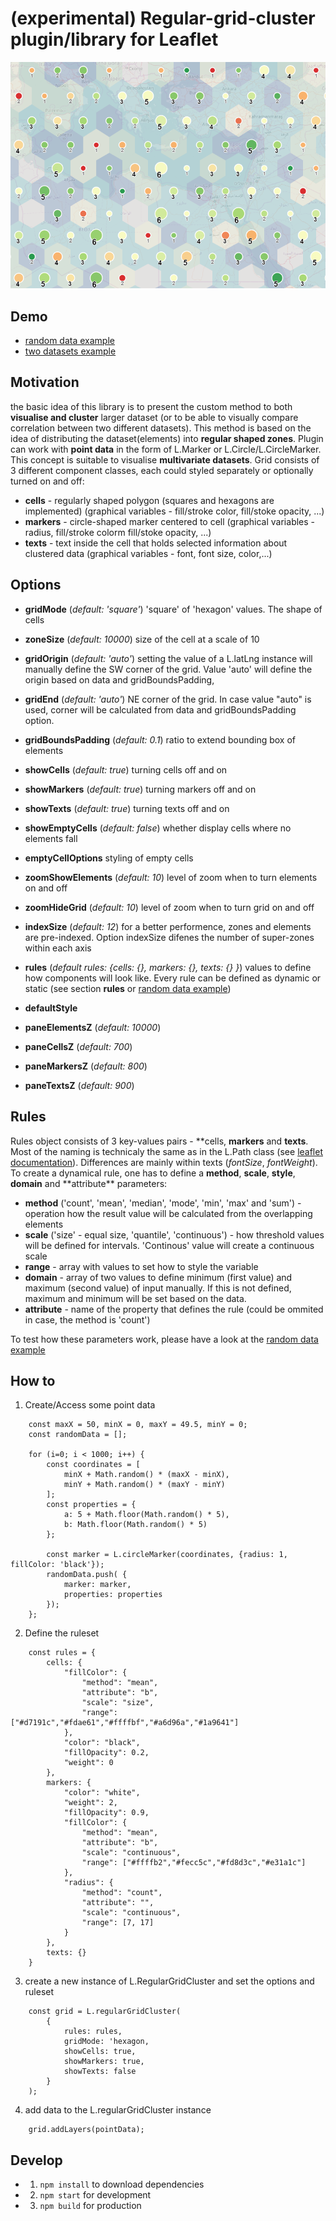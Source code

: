 # (experimental) Regular-grid-cluster plugin/library for Leaflet

![image](./img.png)

## Demo

- [random data example](https://adammertel.github.io/Leaflet.RegularGridCluster/demo/random_data)
- [two datasets example](https://adammertel.github.io/Leaflet.RegularGridCluster/demo/two_datasets)

## Motivation

the basic idea of this library is to present the custom method to both
**visualise and cluster** larger dataset (or to be able to visually compare
correlation between two different datasets). This method is based on the idea of
distributing the dataset(elements) into **regular shaped zones**. Plugin can
work with **point data** in the form of L.Marker or L.Circle/L.CircleMarker.
This concept is suitable to visualise **multivariate datasets**. Grid consists
of 3 different component classes, each could styled separately or optionally
turned on and off:

- **cells** - regularly shaped polygon (squares and hexagons are implemented)
  (graphical variables - fill/stroke color, fill/stoke opacity, ...)
- **markers** - circle-shaped marker centered to cell (graphical variables -
  radius, fill/stroke colorm fill/stoke opacity, ...)
- **texts** - text inside the cell that holds selected information about
  clustered data (graphical variables - font, font size, color,...)

## Options

- **gridMode** (_default: 'square'_) 'square' of 'hexagon' values. The shape of
  cells
- **zoneSize** (_default: 10000_) size of the cell at a scale of 10
- **gridOrigin** (_default: 'auto'_) setting the value of a L.latLng instance
  will manually define the SW corner of the grid. Value 'auto' will define the
  origin based on data and gridBoundsPadding,
- **gridEnd** (_default: 'auto'_) NE corner of the grid. In case value "auto" is
  used, corner will be calculated from data and gridBoundsPadding option.
- **gridBoundsPadding** (_default: 0.1_) ratio to extend bounding box of
  elements

- **showCells** (_default: true_) turning cells off and on
- **showMarkers** (_default: true_) turning markers off and on
- **showTexts** (_default: true_) turning texts off and on
- **showEmptyCells** (_default: false_) whether display cells where no elements
  fall
- **emptyCellOptions** styling of empty cells

* **zoomShowElements** (_default: 10_) level of zoom when to turn elements on
  and off
* **zoomHideGrid** (_default: 10_) level of zoom when to turn grid on and off

* **indexSize** (_default: 12_) for a better performence, zones and elements are
  pre-indexed. Option indexSize difenes the number of super-zones within each
  axis
* **rules** (_default rules: {cells: {}, markers: {}, texts: {} }_) values to
  define how components will look like. Every rule can be defined as dynamic or
  static (see section **rules** or
  [random data example](https://adammertel.github.io/Leaflet.RegularGridCluster/demo/random_data))
* **defaultStyle**

* **paneElementsZ** (_default: 10000_)
* **paneCellsZ** (_default: 700_)
* **paneMarkersZ** (_default: 800_)
* **paneTextsZ** (_default: 900_)

## Rules

Rules object consists of 3 key-values pairs - **cells, **markers** and
**texts**. Most of the naming is technicaly the same as in the L.Path class (see
[leaflet documentation](http://leafletjs.com/reference-1.0.3.html#path)).
Differences are mainly within texts (_fontSize_, _fontWeight_). To create a
dynamical rule, one has to define a **method**, **scale**, **style**, **domain**
and **attribute\*\* parameters:

- **method** ('count', 'mean', 'median', 'mode', 'min', 'max' and 'sum') -
  operation how the result value will be calculated from the overlapping
  elements
- **scale** ('size' - equal size, 'quantile', 'continuous') - how threshold
  values will be defined for intervals. 'Continous' value will create a
  continuous scale
- **range** - array with values to set how to style the variable
- **domain** - array of two values to define minimum (first value) and maximum
  (second value) of input manually. If this is not defined, maximum and minimum
  will be set based on the data.
- **attribute** - name of the property that defines the rule (could be ommited
  in case, the method is 'count')

To test how these parameters work, please have a look at the
[random data example](https://adammertel.github.io/Leaflet.RegularGridCluster/demo/random_data)

## How to

1. Create/Access some point data

```
    const maxX = 50, minX = 0, maxY = 49.5, minY = 0;
    const randomData = [];

    for (i=0; i < 1000; i++) {
        const coordinates = [
            minX + Math.random() * (maxX - minX),
            minY + Math.random() * (maxY - minY)
        ];
        const properties = {
            a: 5 + Math.floor(Math.random() * 5),
            b: Math.floor(Math.random() * 5)
        };

        const marker = L.circleMarker(coordinates, {radius: 1, fillColor: 'black'});
        randomData.push( {
            marker: marker,
            properties: properties
        });
    };
```

2. Define the ruleset

```
    const rules = {
        cells: {
            "fillColor": {
                "method": "mean",
                "attribute": "b",
                "scale": "size",
                "range": ["#d7191c","#fdae61","#ffffbf","#a6d96a","#1a9641"]
            },
            "color": "black",
            "fillOpacity": 0.2,
            "weight": 0
        },
        markers: {
            "color": "white",
            "weight": 2,
            "fillOpacity": 0.9,
            "fillColor": {
                "method": "mean",
                "attribute": "b",
                "scale": "continuous",
                "range": ["#ffffb2","#fecc5c","#fd8d3c","#e31a1c"]
            },
            "radius": {
                "method": "count",
                "attribute": "",
                "scale": "continuous",
                "range": [7, 17]
            }
        },
        texts: {}
    }
```

3. create a new instance of L.RegularGridCluster and set the options and ruleset

```
    const grid = L.regularGridCluster(
        {
            rules: rules,
            gridMode: 'hexagon,
            showCells: true,
            showMarkers: true,
            showTexts: false
        }
    );
```

4. add data to the L.regularGridCluster instance

```
    grid.addLayers(pointData);
```

## Develop

- 1. `npm install` to download dependencies
- 2. `npm start` for development
- 3. `npm build` for production
